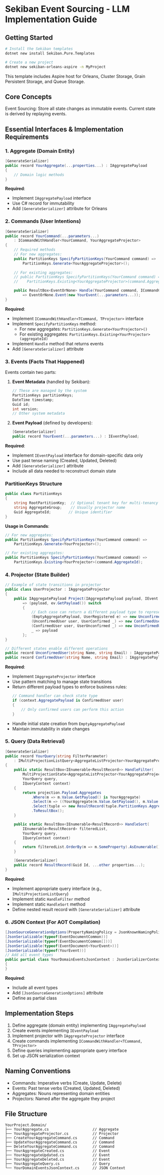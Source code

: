 # Sekiban Event Sourcing - LLM Implementation Guide

## Getting Started

```bash
# Install the Sekiban templates
dotnet new install Sekiban.Pure.Templates

# Create a new project
dotnet new sekiban-orleans-aspire -n MyProject
```

This template includes Aspire host for Orleans, Cluster Storage, Grain Persistent Storage, and Queue Storage.

## Core Concepts

Event Sourcing: Store all state changes as immutable events. Current state is derived by replaying events.

## Essential Interfaces & Implementation Requirements

### 1. Aggregate (Domain Entity)

```csharp
[GenerateSerializer]
public record YourAggregate(...properties...) : IAggregatePayload
{
    // Domain logic methods
}
```

**Required**:
- Implement `IAggregatePayload` interface
- Use C# record for immutability
- Add `[GenerateSerializer]` attribute for Orleans

### 2. Commands (User Intentions)

```csharp
[GenerateSerializer]
public record YourCommand(...parameters...) 
    : ICommandWithHandler<YourCommand, YourAggregateProjector>
{
    // Required methods
    // For new aggregates:
    public PartitionKeys SpecifyPartitionKeys(YourCommand command) => 
        PartitionKeys.Generate<YourAggregateProjector>();
        
    // For existing aggregates:
    // public PartitionKeys SpecifyPartitionKeys(YourCommand command) => 
    //    PartitionKeys.Existing<YourAggregateProjector>(command.AggregateId);

    public ResultBox<EventOrNone> Handle(YourCommand command, ICommandContext<IAggregatePayload> context)
        => EventOrNone.Event(new YourEvent(...parameters...));
}
```

**Required**:
- Implement `ICommandWithHandler<TCommand, TProjector>` interface
- Implement `SpecifyPartitionKeys` method:
  - For new aggregates: `PartitionKeys.Generate<YourProjector>()`
  - For existing aggregates: `PartitionKeys.Existing<YourProjector>(aggregateId)`
- Implement `Handle` method that returns events
- Add `[GenerateSerializer]` attribute

### 3. Events (Facts That Happened)

Events contain two parts:

1. **Event Metadata** (handled by Sekiban):
   ```csharp
   // These are managed by the system
   PartitionKeys partitionKeys;
   DateTime timestamp;
   Guid id;
   int version;
   // Other system metadata
   ```

2. **Event Payload** (defined by developers):
   ```csharp
   [GenerateSerializer]
   public record YourEvent(...parameters...) : IEventPayload;
   ```

**Required**:
- Implement `IEventPayload` interface for domain-specific data only
- Use past tense naming (Created, Updated, Deleted)
- Add `[GenerateSerializer]` attribute
- Include all data needed to reconstruct domain state

### PartitionKeys Structure

```csharp
public class PartitionKeys
{
    string RootPartitionKey;  // Optional tenant key for multi-tenancy
    string AggregateGroup;    // Usually projector name
    Guid AggregateId;        // Unique identifier
}
```

**Usage in Commands**:
```csharp
// For new aggregates:
public PartitionKeys SpecifyPartitionKeys(YourCommand command) => 
    PartitionKeys.Generate<YourProjector>();

// For existing aggregates:
public PartitionKeys SpecifyPartitionKeys(YourCommand command) => 
    PartitionKeys.Existing<YourProjector>(command.AggregateId);
```

### 4. Projector (State Builder)

```csharp
// Example of state transitions in projector
public class UserProjector : IAggregateProjector
{
    public IAggregatePayload Project(IAggregatePayload payload, IEvent ev)
        => (payload, ev.GetPayload()) switch
        {
            // Each case can return a different payload type to represent state
            (EmptyAggregatePayload, UserRegistered e) => new UnconfirmedUser(e.Name, e.Email),
            (UnconfirmedUser user, UserConfirmed _) => new ConfirmedUser(user.Name, user.Email),
            (ConfirmedUser user, UserUnconfirmed _) => new UnconfirmedUser(user.Name, user.Email),
            _ => payload
        };
}

// Different states enable different operations
public record UnconfirmedUser(string Name, string Email) : IAggregatePayload;
public record ConfirmedUser(string Name, string Email) : IAggregatePayload;
```

**Required**:
- Implement `IAggregateProjector` interface
- Use pattern matching to manage state transitions
- Return different payload types to enforce business rules:
  ```csharp
  // Command handler can check state type
  if (context.AggregatePayload is ConfirmedUser user)
  {
      // Only confirmed users can perform this action
  }
  ```
- Handle initial state creation from `EmptyAggregatePayload`
- Maintain immutability in state changes

### 5. Query (Data Retrieval)

```csharp
[GenerateSerializer]
public record YourQuery(string FilterParameter)
    : IMultiProjectionListQuery<AggregateListProjector<YourAggregateProjector>, YourQuery, YourQuery.ResultRecord>
{
    public static ResultBox<IEnumerable<ResultRecord>> HandleFilter(
        MultiProjectionState<AggregateListProjector<YourAggregateProjector>> projection, 
        YourQuery query, 
        IQueryContext context)
    {
        return projection.Payload.Aggregates
            .Where(m => m.Value.GetPayload() is YourAggregate)
            .Select(m => ((YourAggregate)m.Value.GetPayload(), m.Value.PartitionKeys))
            .Select(tuple => new ResultRecord(tuple.PartitionKeys.AggregateId, ...other properties...))
            .ToResultBox();
    }

    public static ResultBox<IEnumerable<ResultRecord>> HandleSort(
        IEnumerable<ResultRecord> filteredList, 
        YourQuery query, 
        IQueryContext context)
    {
        return filteredList.OrderBy(m => m.SomeProperty).AsEnumerable().ToResultBox();
    }

    [GenerateSerializer]
    public record ResultRecord(Guid Id, ...other properties...);
}
```

**Required**:
- Implement appropriate query interface (e.g., `IMultiProjectionListQuery`)
- Implement static `HandleFilter` method
- Implement static `HandleSort` method
- Define nested result record with `[GenerateSerializer]` attribute

### 6. JSON Context (For AOT Compilation)

```csharp
[JsonSourceGenerationOptions(PropertyNamingPolicy = JsonKnownNamingPolicy.CamelCase)]
[JsonSerializable(typeof(EventDocumentCommon))]
[JsonSerializable(typeof(EventDocumentCommon[]))]
[JsonSerializable(typeof(EventDocument<YourEvent>))]
[JsonSerializable(typeof(YourEvent))]
// Add all event types
public partial class YourDomainEventsJsonContext : JsonSerializerContext
{
}
```

**Required**:
- Include all event types
- Add `[JsonSourceGenerationOptions]` attribute
- Define as partial class

## Implementation Steps

1. Define aggregate (domain entity) implementing `IAggregatePayload`
2. Create events implementing `IEventPayload`
3. Implement projector with `IAggregateProjector` interface
4. Create commands implementing `ICommandWithHandler<TCommand, TProjector>`
5. Define queries implementing appropriate query interface
6. Set up JSON serialization context

## Naming Conventions

- Commands: Imperative verbs (Create, Update, Delete)
- Events: Past tense verbs (Created, Updated, Deleted)
- Aggregates: Nouns representing domain entities
- Projectors: Named after the aggregate they project

## File Structure

```
YourProject.Domain/
├── YourAggregate.cs                    // Aggregate
├── YourAggregateProjector.cs           // Projector
├── CreateYourAggregateCommand.cs       // Command
├── UpdateYourAggregateCommand.cs       // Command
├── DeleteYourAggregateCommand.cs       // Command
├── YourAggregateCreated.cs             // Event
├── YourAggregateUpdated.cs             // Event
├── YourAggregateDeleted.cs             // Event
├── YourAggregateQuery.cs               // Query
└── YourDomainEventsJsonContext.cs      // JSON Context
